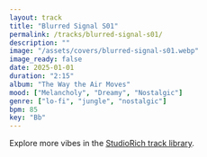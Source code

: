 ```yaml
---
layout: track
title: "Blurred Signal S01"
permalink: /tracks/blurred-signal-s01/
description: ""
image: "/assets/covers/blurred-signal-s01.webp"
image_ready: false
date: 2025-01-01
duration: "2:15"
album: "The Way the Air Moves"
mood: ["Melancholy", "Dreamy", "Nostalgic"]
genre: ["lo-fi", "jungle", "nostalgic"]
bpm: 85
key: "Bb"
---
```


Explore more vibes in the [StudioRich track library](/tracks/).
